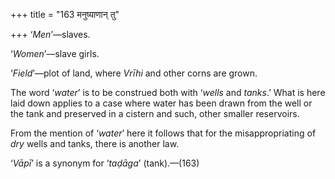 +++
title = "163 मनुष्याणान् तु"

+++
‘*Men*’—slaves.

‘*Women*’—slave girls.

‘*Field*’—plot of land, where *Vrīhi* and other corns are grown.

The word ‘*water*’ is to be construed both with ‘*wells* and *tanks*.’
What is here laid down applies to a case where water has been drawn from
the well or the tank and preserved in a cistern and such, other smaller
reservoirs.

From the mention of ‘*water*’ here it follows that for the
misappropriating of *dry* wells and tanks, there is another law.

‘*Vāpī*’ is a synonym for ‘*taḍāga*’ (tank).—(163)


